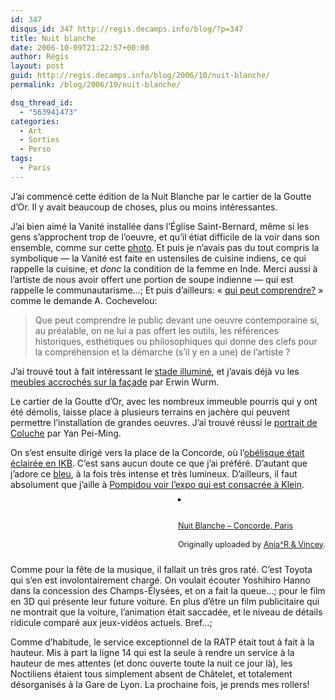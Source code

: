 ```yaml
---
id: 347
disqus_id: 347 http://regis.decamps.info/blog/?p=347
title: Nuit blanche
date: 2006-10-09T21:22:57+00:00
author: Régis
layout: post
guid: http://regis.decamps.info/blog/2006/10/nuit-blanche/
permalink: /blog/2006/10/nuit-blanche/

dsq_thread_id:
  - "563941473"
categories:
  - Art
  - Sorties
  - Perso
tags:
  - Paris
---
```

J’ai commencé cette édition de la Nuit Blanche par le cartier de la Goutte d’Or. Il y avait beaucoup de choses, plus ou moins intéressantes.

J’ai bien aimé la Vanité installée dans l’Église Saint-Bernard, même si les gens s’approchent trop de l’oeuvre, et qu’il étiat difficile de la voir dans son ensemble, comme sur cette [photo](http://www.nb2006.paris.fr/galerie/goutte_d_or/popup5.html). Et puis je n’avais pas du tout compris la symbolique &#8212; la Vanité est faite en ustensiles de cuisine indiens, ce qui rappelle la cuisine, et _donc_ la condition de la femme en Inde. Merci aussi à l’artiste de nous avoir offert une portion de soupe indienne &#8212; qui est rappelle le communautarisme…; Et puis d’ailleurs: « [qui peut comprendre?](http://pensezlibre.hautetfort.com/archive/2006/10/11/culture-pour-qui.html) » comme le demande A. Cochevelou:

> Que peut comprendre le public devant une oeuvre contemporaine si, au préalable, on ne lui a pas offert les outils, les références historiques, esthétiques ou philosophiques qui donne des clefs pour la compréhension et la démarche (s’il y en a une) de l’artiste ? 

J’ai trouvé tout à fait intéressant le [stade illuminé](http://www.nb2006.paris.fr/galerie/goutte_d_or/popup7.html), et j’avais déjà vu les [meubles accrochés sur la façade](http://www.nb2006.paris.fr/galerie/goutte_d_or/popup8.html) par Erwin Wurm.

Le cartier de la Goutte d’Or, avec les nombreux immeuble pourris qui y ont été démolis, laisse place à plusieurs terrains en jachère qui peuvent permettre l’installation de grandes oeuvres. J’ai trouvé réussi le [portrait de Coluche](http://www.nb2006.paris.fr/galerie/goutte_d_or/popup4.html) par Yan Pei-Ming.

On s’est ensuite dirigé vers la place de la Concorde, où l’[obélisque était éclairée en IKB](http://www.nb2006.paris.fr/galerie/champs_elysees_concorde/popup4.html). C’est sans aucun doute ce que j’ai préféré. D’autant que j’adore ce [bleu](http://en.wikipedia.org/wiki/International_Klein_BlueIKB), à la fois très intense et très lumineux. D’ailleurs, il faut absolument que j’aille à [Pompidou voir l’expo qui est consacrée à Klein](http://http://www.cnac-gp.fr/Pompidou/Manifs.nsf/AllExpositions/FC33503EA8AC4E1AC12570990047D95B?OpenDocument).

<div style="float: right; margin-left: 10px; margin-bottom: 10px;">
  <a href="http://www.flickr.com/photos/aniavincey/263387800/" title="photo sharing"><img src="http://static.flickr.com/80/263387800_d5033437bb_m.jpg" alt="" style="border: solid 2px #000000;" /></a><br /> <br /> <span style="font-size: 0.9em; margin-top: 0px;"><br /> <a href="http://www.flickr.com/photos/aniavincey/263387800/">Nuit Blanche – Concorde, Paris</a><br /> <br /> Originally uploaded by <a href="http://www.flickr.com/people/aniavincey/">Ania^R & Vincey</a>.<br /> </span>
</div>

<br clear="all" />

Comme pour la fête de la musique, il fallait un très gros raté. C’est Toyota qui s’en est involontairement chargé. On voulait écouter Yoshihiro Hanno dans la concession des Champs-Élysées, et on a fait la queue…; pour le film en 3D qui présente leur future voiture. En plus d’être un film publicitaire qui ne montrait que la voiture, l’animation était saccadée, et le niveau de détails ridicule comparé aux jeux-vidéos actuels. Bref…;

Comme d’habitude, le service exceptionnel de la RATP était tout à fait à la hauteur. Mis à part la ligne 14 qui est la seule à rendre un service à la hauteur de mes attentes (et donc ouverte toute la nuit ce jour là), les Noctiliens étaient tous simplement absent de Châtelet, et totalement désorganisés à la Gare de Lyon. La prochaine fois, je prends mes rollers!
